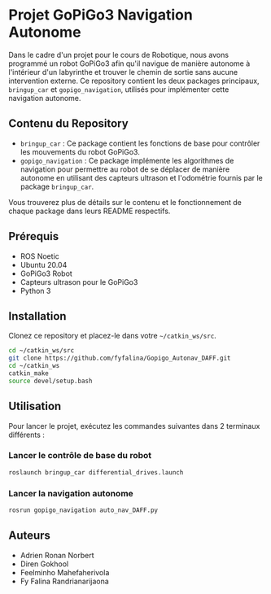# Projet GoPiGo3 Navigation Autonome

Dans le cadre d'un projet pour le cours de Robotique, nous avons programmé un robot GoPiGo3 afin qu'il navigue de manière autonome à l'intérieur d'un labyrinthe et trouver le chemin de sortie sans aucune intervention externe. Ce repository contient les deux packages principaux, `bringup_car` et `gopigo_navigation`, utilisés pour implémenter cette navigation autonome.

## Contenu du Repository

- `bringup_car` : Ce package contient les fonctions de base pour contrôler les mouvements du robot GoPiGo3.
- `gopigo_navigation` : Ce package implémente les algorithmes de navigation pour permettre au robot de se déplacer de manière autonome en utilisant des capteurs ultrason et l'odométrie fournis par le package `bringup_car`.

Vous trouverez plus de détails sur le contenu et le fonctionnement de chaque package dans leurs README respectifs.

## Prérequis

- ROS Noetic
- Ubuntu 20.04
- GoPiGo3 Robot
- Capteurs ultrason pour le GoPiGo3
- Python 3

## Installation

Clonez ce repository et placez-le dans votre `~/catkin_ws/src`.

```sh
cd ~/catkin_ws/src
git clone https://github.com/fyfalina/Gopigo_Autonav_DAFF.git
cd ~/catkin_ws
catkin_make
source devel/setup.bash
```

## Utilisation

Pour lancer le projet, exécutez les commandes suivantes dans 2 terminaux différents :

### Lancer le contrôle de base du robot

```sh
roslaunch bringup_car differential_drives.launch
```

### Lancer la navigation autonome

```sh
rosrun gopigo_navigation auto_nav_DAFF.py
```

## Auteurs

- Adrien Ronan Norbert
- Diren Gokhool
- Feelminho Mahefaherivola
- Fy Falina Randrianarijaona
